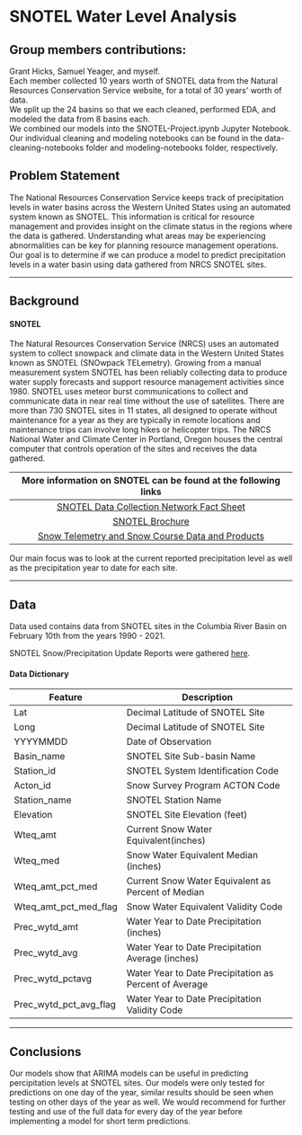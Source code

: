 # SNOTEL Water Level Analysis

## Group members contributions:
Grant Hicks, Samuel Yeager, and myself.  
Each member collected 10 years worth of SNOTEL data from the Natural Resources Conservation Service website, for a total of 30 years' worth of data.  
We split up the 24 basins so that we each cleaned, performed EDA, and modeled the data from 8 basins each.  
We combined our models into the SNOTEL-Project.ipynb Jupyter Notebook. Our individual cleaning and modeling notebooks can be found in the data-cleaning-notebooks folder and modeling-notebooks folder, respectively.  

## Problem Statement
The National Resources Conservation Service keeps track of precipitation levels in water basins across the Western United States using an automated system known as SNOTEL. This information is critical for resource management and provides insight on the climate status in the regions where the data is gathered. Understanding what areas may be experiencing abnormalities can be key  for planning resource management operations. Our goal is to determine if we can produce a model to predict precipitation levels in a water basin using data gathered from NRCS SNOTEL sites. 


----------------------------

## Background
#### SNOTEL
The Natural Resources Conservation Service (NRCS) uses an automated system to collect snowpack and climate data in the Western United States known as SNOTEL (SNOwpack TELemetry). Growing from a manual measurement system SNOTEL has been reliably collecting data to produce water supply forecasts and support resource management activities since 1980. SNOTEL uses meteor burst communications to collect and communicate data in near real time without the use of satellites. There are more than 730 SNOTEL sites in 11 states, all designed to operate without maintenance for a year as they are typically in remote locations and maintenance trips can involve long hikes or helicopter trips. The NRCS National Water and Climate Center in Portland, Oregon houses the central computer that controls operation of the sites and receives the data gathered.

|                  More information on SNOTEL can be found at the following links                  |
|:------------------------------------------------------------------------------------------------:|
| [SNOTEL Data Collection Network Fact Sheet](https://www.wcc.nrcs.usda.gov/factpub/sntlfct1.html) |
| [SNOTEL Brochure](https://www.wcc.nrcs.usda.gov/snotel/snotel_brochure.pdf)                      |
| [Snow Telemetry and Snow Course Data and Products](https://www.wcc.nrcs.usda.gov/snow/)          |

Our main focus was to look at the current reported precipitation level as well as the precipitation year to date for each site.

--------------------------
## Data
Data used contains data from SNOTEL sites in the Columbia River Basin on February 10th from the years 1990 - 2021.

SNOTEL Snow/Precipitation Update Reports were gathered [here](https://wcc.sc.egov.usda.gov/reports/SelectUpdateReport.html).

#### Data Dictionary
|Feature                 |Description                                             |
|------------------------|--------------------------------------------------------|
| Lat                    | Decimal Latitude of SNOTEL Site                        |
| Long                   | Decimal Latitude of SNOTEL Site                        |
| YYYYMMDD               | Date of Observation                                    |
| Basin_name             | SNOTEL Site Sub-basin Name                             |
| Station_id             | SNOTEL System Identification Code                      |
| Acton_id               | Snow Survey Program ACTON Code                         |
| Station_name           | SNOTEL Station Name                                    |
| Elevation              | SNOTEL Site Elevation (feet)                           |
| Wteq_amt               | Current Snow Water Equivalent(inches)                  |
| Wteq_med               | Snow Water Equivalent Median (inches)                  |
| Wteq_amt_pct_med       | Current Snow Water Equivalent as Percent of Median     |
| Wteq_amt_pct_med_flag  | Snow Water Equivalent Validity Code                    |
| Prec_wytd_amt          | Water Year to Date Precipitation (inches)              |
| Prec_wytd_avg          | Water Year to Date Precipitation Average (inches)      |
| Prec_wytd_pctavg       | Water Year to Date Precipitation as Percent of Average |
| Prec_wytd_pct_avg_flag | Water Year to Date Precipitation Validity Code         |


-------------------------
## Conclusions
Our models show that ARIMA models can be useful in predicting percipitation levels at SNOTEL sites. Our models were only tested for predictions on one day of the year, similar results should be seen when testing on other days of the year as well. We would recommend for further testing and use of the full data for every day of the year before implementing a model for short term predictions.
